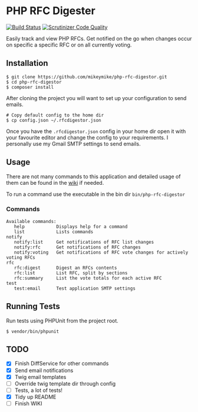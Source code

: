 # PHP RFC Digester

[![Build Status](https://travis-ci.org/mikeymike/php-rfc-digestor.svg?branch=master)](https://travis-ci.org/mikeymike/php-rfc-digestor)
[![Scrutinizer Code Quality](https://scrutinizer-ci.com/g/mikeymike/php-rfc-digestor/badges/quality-score.png?b=master)](https://scrutinizer-ci.com/g/mikeymike/php-rfc-digestor/)

Easily track and view PHP RFCs. Get notified on the go when changes occur on specific a specific RFC or on all currently voting.

## Installation

```
$ git clone https://github.com/mikeymike/php-rfc-digestor.git
$ cd php-rfc-digestor
$ composer install
```

After cloning the project you will want to set up your configuration to send emails.

```
# Copy default config to the home dir
$ cp config.json ~/.rfcdigestor.json
```

Once you have the `.rfcdigestor.json` config in your home dir open it with your favourite editor and change the config to your requirements. I personally use my Gmail SMTP settings to send emails.


## Usage

There are not many commands to this application and detailed usage of them can be found in the [wiki](https://github.com/mikeymike/php-rfc-digestor/wiki) if needed.

To run a command use the executable in the bin dir `bin/php-rfc-digestor`

### Commands

```
Available commands:
   help            Displays help for a command
   list            Lists commands
notify
   notify:list     Get notifications of RFC list changes
   notify:rfc      Get notifications of RFC changes
   notify:voting   Get notifications of RFC vote changes for actively voting RFCs
rfc
   rfc:digest      Digest an RFCs contents
   rfc:list        List RFC, split by sections
   rfc:summary     List the vote totals for each active RFC
test
   test:email      Test application SMTP settings
```

## Running Tests

Run tests using PHPUnit from the project root.

```
$ vendor/bin/phpunit
```

## TODO

- [x] Finish DiffService for other commands
- [x] Send email notifications
- [x] Twig email templates
- [ ] Override twig template dir through config
- [ ] Tests, a lot of tests!
- [x] Tidy up README
- [ ] Finish WIKI
